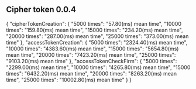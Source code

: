 ## Cipher token 0.0.4

{
    "cipherTokenCreation": {
        "5000 times": "57.80(ms) mean time",
        "10000 times": "159.80(ms) mean time",
        "15000 times": "234.20(ms) mean time",
        "20000 times": "287.00(ms) mean time",
        "25000 times": "373.00(ms) mean time"
    },
    "accessTokenCreation": {
        "5000 times": "2324.40(ms) mean time",
        "10000 times": "4383.60(ms) mean time",
        "15000 times": "5654.80(ms) mean time",
        "20000 times": "7423.20(ms) mean time",
        "25000 times": "9103.20(ms) mean time"
    },
    "accessTokenCheckFirm": {
        "5000 times": "2299.00(ms) mean time",
        "10000 times": "4265.80(ms) mean time",
        "15000 times": "6432.20(ms) mean time",
        "20000 times": "8263.20(ms) mean time",
        "25000 times": "10002.80(ms) mean time"
    }
}